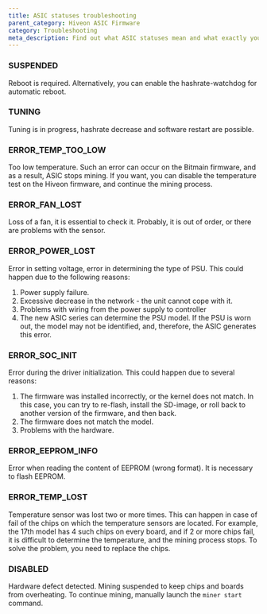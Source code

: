 ```yaml
---
title: ASIC statuses troubleshooting
parent_category: Hiveon ASIC Firmware
category: Troubleshooting
meta_description: Find out what ASIC statuses mean and what exactly you should do in the case of each of them.
---
```


### SUSPENDED
Reboot is required. Alternatively, you can enable the hashrate-watchdog for automatic reboot.

### TUNING
Tuning is in progress, hashrate decrease and software restart are possible.

### ERROR\_TEMP\_TOO\_LOW
Too low temperature. Such an error can occur on the Bitmain firmware, and as a result, ASIC stops mining. If you want, you can disable the temperature test on the Hiveon firmware, and continue the mining process.

### ERROR\_FAN\_LOST
Loss of a fan, it is essential to check it. Probably, it is out of order, or there are problems with the sensor.

### ERROR\_POWER\_LOST
Error in setting voltage, error in determining the type of PSU. This could happen due to the following reasons:
1. Power supply failure.
2. Excessive decrease in the network - the unit cannot cope with it.
3. Problems with wiring from the power supply to controller
4. The new ASIC series can determine the PSU model. If the PSU is worn out, the model may not be identified, and, therefore, the ASIC generates this error.

### ERROR\_SOC\_INIT
Error during the driver initialization. This could happen due to several reasons:
1. The firmware was installed incorrectly, or the kernel does not match. In this case, you can try to re-flash, install the SD-image, or roll back to another version of the firmware, and then back.
2. The firmware does not match the model.
3. Problems with the hardware.

### ERROR\_EEPROM\_INFO
Error when reading the content of EEPROM (wrong format). It is necessary to flash EEPROM.

### ERROR\_TEMP\_LOST
Temperature sensor was lost two or more times. This can happen in case of fail of the chips on which the temperature sensors are located. For example, the 17th model has 4 such chips on every board, and if 2 or more chips fail, it is difficult to determine the temperature, and the mining process stops. To solve the problem, you need to replace the chips.

### DISABLED
Hardware defect detected. Mining suspended to keep chips and boards from overheating. To continue mining, manually launch the `miner start` command.
